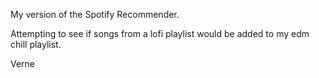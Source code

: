 My version of the Spotify Recommender.

Attempting to see if songs from a lofi playlist would be added to my edm chill playlist.

Verne 
